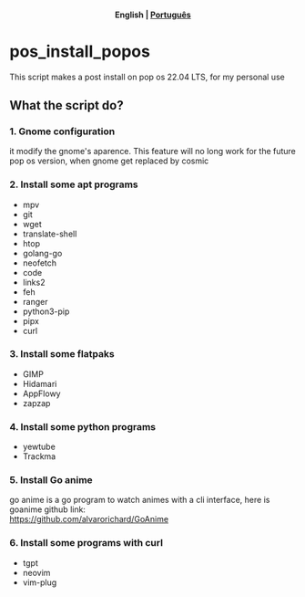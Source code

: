 <h4 align="center">
    <p>
        <b>English</b> |
        <a href="https://github.com/BrunoFelippeFaria/pos_install_popos/blob/main/README_pt-br.md">Рortuguês</a>
    </p>
</h4>




# pos_install_popos

This script makes a post install on pop os 22.04 LTS, for my personal use

## What the script do? 

### 1. Gnome configuration

it modify the gnome's aparence. This feature will no long work for the future pop os version, when gnome get replaced by cosmic

### 2. Install some apt programs 

- mpv
- git
- wget
- translate-shell
- htop
- golang-go
- neofetch
- code
- links2
- feh
- ranger
- python3-pip
- pipx
- curl

### 3. Install some flatpaks

- GIMP
- Hidamari
- AppFlowy
- zapzap

### 4. Install some python programs

- yewtube
- Trackma

### 5. Install Go anime

go anime is a go program to watch animes with a cli interface, here is goanime github link:  
https://github.com/alvarorichard/GoAnime

### 6. Install some programs with curl

- tgpt
- neovim
- vim-plug


